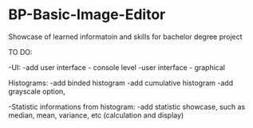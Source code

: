 # BP-Basic-Image-Editor
Showcase of learned informatoin and skills for bachelor degree project


TO DO:


-UI:
  -add user interface - console level
  -user interface - graphical
  


Histograms:
  -add binded histogram
  -add cumulative histogram
  -add grayscale option, 

-Statistic informations from histogram:
    -add statistic showcase, such as median, mean, variance, etc (calculation and display)
